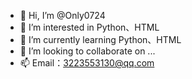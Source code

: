 - 👋 Hi, I’m @Only0724
- 👀 I’m interested in Python、HTML
- 🌱 I’m currently learning Python、HTML
- 💞️ I’m looking to collaborate on ...
- 📫 Email：3223553130@qq.com

<!---
Only0724/Only0724 is a ✨ special ✨ repository because its `README.md` (this file) appears on your GitHub profile.
You can click the Preview link to take a look at your changes.
--->
